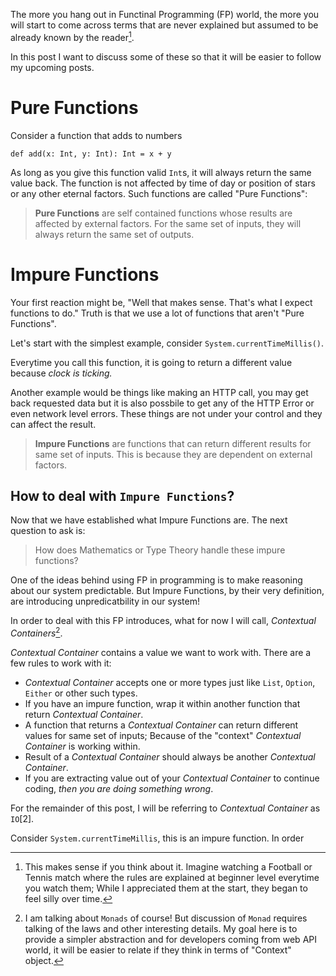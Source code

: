 <!--
.. title: Pure, Impure & (Side) Effects
.. slug: pure-impure-side-effects
.. date: 2020-07-04 00:53:48 UTC+02:00
.. tags: 
.. category: 
.. link: 
.. description: 
.. type: text
.. status: draft
-->

The more you hang out in Functinal Programming (FP) world, the more you will start to come across terms that are never explained but assumed to be already known by the reader[^0]. 

In this post I want to discuss some of these so that it will be easier to follow my upcoming posts.

# Pure Functions

Consider a function that adds to numbers

`def add(x: Int, y: Int): Int = x + y`

As long as you give this function valid `Int`s, it will always return the same value back. The function is not affected by time of day or position of stars or any other eternal factors. Such functions are called "Pure Functions":

> **Pure Functions** are self contained functions whose results are affected by external factors. For the same set of inputs, they will always return the same set of outputs.

#  Impure Functions

Your first reaction might be, "Well that makes sense. That's what I expect functions to do." Truth is that we use a lot of functions that aren't "Pure Functions".

Let's start with the simplest example, consider `System.currentTimeMillis()`.

Everytime you call this function, it is going to return a different value because _clock is ticking._

Another example would be things like making an HTTP call, you may get back requested data but it is also possbile to get any of the HTTP Error or even network level errors. These things are not under your control and they can affect the result.

> **Impure Functions** are functions that can return different results for same set of inputs. This is because they are dependent on external factors.

## How to deal with `Impure Functions`?

Now that we have established what Impure Functions are. The next question to ask is:

> How does Mathematics or Type Theory handle these impure functions?

One of the ideas behind using FP in programming is to make reasoning about our system predictable. But Impure Functions, by their very definition, are introducing unpredicatbility in our system!

In order to deal with this FP introduces, what for now I will call, _Contextual Containers_[^1].

_Contextual Container_ contains a value we want to work with. There are a few rules to work with it:

- _Contextual Container_ accepts one or more types just like `List`, `Option`, `Either` or other such types.
- If you have an impure function, wrap it within another function that return _Contextual Container_.
- A function that returns a _Contextual Container_ can return different values for same set of inputs; Because of the "context" _Contextual Container_ is working within.
- Result of a _Contextual Container_ should always be another _Contextual Container_.
- If you are extracting value out of your _Contextual Container_ to continue coding, *then you are doing something wrong*.

For the remainder of this post, I will be referring to _Contextual Container_ as `IO`[2].

Consider `System.currentTimeMillis`, this is an impure function. In order 




[^0]: This makes sense if you think about it. Imagine watching a Football or Tennis match where the rules are explained at beginner level everytime you watch them; While I appreciated them at the start, they began to feel silly over time.

[^1]: I am talking about `Monads` of course! But discussion of `Monad` requires talking of the laws and other interesting details. My goal here is to provide a simpler abstraction and for developers coming from web API world, it will be easier to relate if they think in terms of "Context" object.

[^2]: I will also be covering `Cats Effect IO` later in this chapter. But until then, `IO` should be translated as _Contextual Container_.